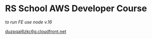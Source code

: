 # RS School AWS Developer Course
_to run FE use node v.16_

[duzpqai6zkc6g.cloudfront.net](duzpqai6zkc6g.cloudfront.net)
